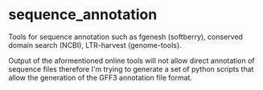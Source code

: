 # sequence_annotation
Tools for sequence annotation such as fgenesh (softberry), conserved domain search (NCBI), LTR-harvest (genome-tools).

Output of the aformentioned online tools will not allow direct annotation of sequence files therefore I'm trying to 
generate a set of python scripts that allow the generation of the GFF3 annotation file format.
